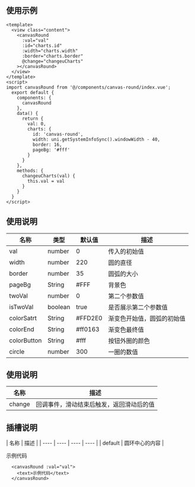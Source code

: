 
## 使用示例
```
<template>
  <view class="content">
    <canvasRound
      :val="val"
      :id="charts.id"
      :width="charts.width"
      :border="charts.border"
      @change="changeuCharts"
    ></canvasRound>
  </view>
</template>
<script>
import canvasRound from '@/components/canvas-round/index.vue';
  export default {
    components: {
      canvasRound
    },
    data() {
      return {
        val: 0,
        charts: {
          id: 'canvas-round',
          width: uni.getSystemInfoSync().windowWidth - 40,
          border: 16,
          pageBg: '#fff'
        }
      }
    },
    methods: {
      changeuCharts(val) {
        this.val = val
      }
    }
  }
</script>
```

## 使用说明

|  名称   | 类型  |  默认值   |  描述  |
|  ----  | ----  |  ----  | ----  |
| val  | number |  0  |  传入的初始值  |
| width  | number |  220  | 圆的直径  |
| border  | number |  35  | 圆弧的大小  |
| pageBg  | String |  #FFF  | 背景色  |
| twoVal  | number |  0  | 第二个参数值  |
| isTwoVal  | boolean |  true  | 是否展示第二个参数值  |
| colorSatrt  | String |  #FFD2E0  | 渐变色开始值，圆弧的初始值  |
| colorEnd  | String |  #ff0163  | 渐变色最终值  |
| colorButton  | String |  #fff  | 按钮外圈的颜色  |
| circle  | number |  300  | 一圈的数值  |

## 使用说明

|  名称   |  描述  |
|  ----  | ----  |
| change  |  回调事件，滑动结束后触发，返回滑动后的值  |

##  插槽说明

|  名称   | 描述  |
|  ----  | ----  |  ----  | ----  |
| default  | 圆环中心的内容  |

示例代码
```
  <canvasRound :val="val">
    <text>示例代码</text>
  </canvasRound>
```